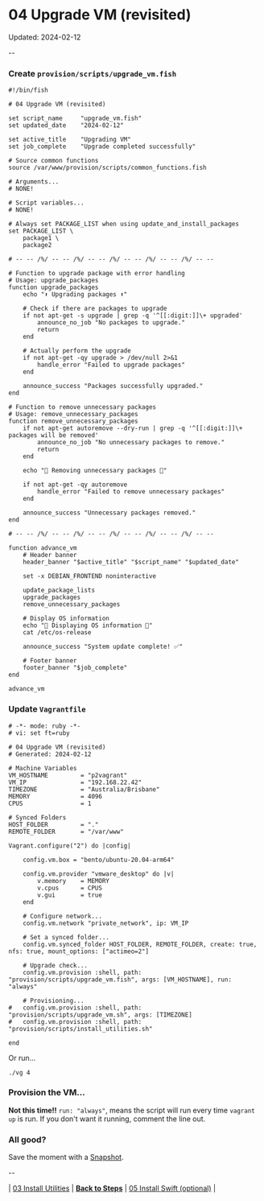 # 04 Upgrade VM (revisited)

Updated: 2024-02-12

--

### Create `provision/scripts/upgrade_vm.fish`

```
#!/bin/fish

# 04 Upgrade VM (revisited)

set script_name     "upgrade_vm.fish"
set updated_date    "2024-02-12"

set active_title    "Upgrading VM"
set job_complete    "Upgrade completed successfully"

# Source common functions
source /var/www/provision/scripts/common_functions.fish

# Arguments...
# NONE!

# Script variables...
# NONE!

# Always set PACKAGE_LIST when using update_and_install_packages
set PACKAGE_LIST \
	package1 \
	package2

# -- -- /%/ -- -- /%/ -- -- /%/ -- -- /%/ -- -- /%/ -- --

# Function to upgrade package with error handling
# Usage: upgrade_packages
function upgrade_packages
	echo "⬆️ Upgrading packages ⬆️"

	# Check if there are packages to upgrade
	if not apt-get -s upgrade | grep -q '^[[:digit:]]\+ upgraded'
		announce_no_job "No packages to upgrade."
		return
	end

	# Actually perform the upgrade
	if not apt-get -qy upgrade > /dev/null 2>&1
		handle_error "Failed to upgrade packages"
	end

	announce_success "Packages successfully upgraded."
end

# Function to remove unnecessary packages
# Usage: remove_unnecessary_packages
function remove_unnecessary_packages
	if not apt-get autoremove --dry-run | grep -q '^[[:digit:]]\+ packages will be removed'
		announce_no_job "No unnecessary packages to remove."
		return
	end

	echo "🧹 Removing unnecessary packages 🧹"

	if not apt-get -qy autoremove
		handle_error "Failed to remove unnecessary packages"
	end

	announce_success "Unnecessary packages removed."
end

# -- -- /%/ -- -- /%/ -- -- /%/ -- -- /%/ -- -- /%/ -- --

function advance_vm
	# Header banner
	header_banner "$active_title" "$script_name" "$updated_date"

	set -x DEBIAN_FRONTEND noninteractive

	update_package_lists
	upgrade_packages
	remove_unnecessary_packages

	# Display OS information
	echo "📄 Displaying OS information 📄"
	cat /etc/os-release

	announce_success "System update complete! ✅"

	# Footer banner
	footer_banner "$job_complete"
end

advance_vm
```

### Update `Vagrantfile`

```
# -*- mode: ruby -*-
# vi: set ft=ruby

# 04 Upgrade VM (revisited)
# Generated: 2024-02-12

# Machine Variables
VM_HOSTNAME         = "p2vagrant"
VM_IP               = "192.168.22.42"
TIMEZONE            = "Australia/Brisbane"
MEMORY              = 4096
CPUS                = 1

# Synced Folders
HOST_FOLDER         = "."
REMOTE_FOLDER       = "/var/www"

Vagrant.configure("2") do |config|

	config.vm.box = "bento/ubuntu-20.04-arm64"

	config.vm.provider "vmware_desktop" do |v|
		v.memory    = MEMORY
		v.cpus      = CPUS
		v.gui       = true
	end

	# Configure network...
	config.vm.network "private_network", ip: VM_IP

	# Set a synced folder...
	config.vm.synced_folder HOST_FOLDER, REMOTE_FOLDER, create: true, nfs: true, mount_options: ["actimeo=2"]

	# Upgrade check...
	config.vm.provision :shell, path: "provision/scripts/upgrade_vm.fish", args: [VM_HOSTNAME], run: "always"

	# Provisioning...
#	config.vm.provision :shell, path: "provision/scripts/upgrade_vm.sh", args: [TIMEZONE]
#	config.vm.provision :shell, path: "provision/scripts/install_utilities.sh"

end
```

Or run...

```
./vg 4
```

### Provision the VM...

**Not this time‼️** `run: "always"`, means the script will run every time `vagrant up` is run. If you don't want it running, comment the line out.

### All good?

Save the moment with a [Snapshot](./Snapshots.md).

--

<!-- 04 Upgrade VM (revisited) -->
| [03 Install Utilities](./03_Install_Utilities.md)
| [**Back to Steps**](../README.md)
| [05 Install Swift (optional)](./05_Install_Swift.md)
|
